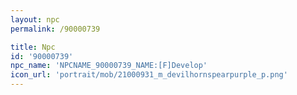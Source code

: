 ```yaml
---
layout: npc
permalink: /90000739

title: Npc
id: '90000739'
npc_name: 'NPCNAME_90000739_NAME:[F]Develop'
icon_url: 'portrait/mob/21000931_m_devilhornspearpurple_p.png'
---
```

